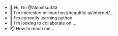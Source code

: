 - 👋 Hi, I’m @Akimitsu333
- 👀 I’m interested in linux host/beautiful ui/internet/...
- 🌱 I’m currently learning python
- 💞️ I’m looking to collaborate on ...
- 📫 How to reach me ...
